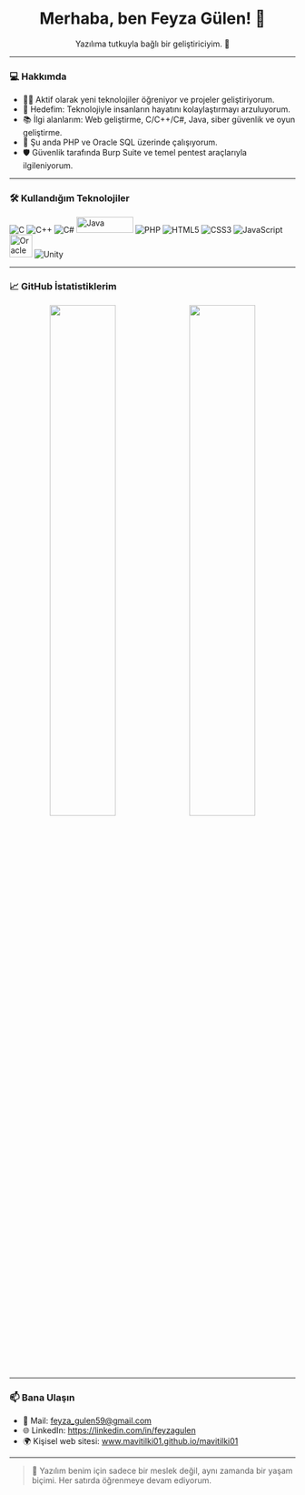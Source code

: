 
<h1 align="center">Merhaba, ben Feyza Gülen! 🦊</h1>
<p align="center">Yazılıma tutkuyla bağlı bir geliştiriciyim. 🚀</p>

---

### 💻 Hakkımda

- 👨‍💻 Aktif olarak yeni teknolojiler öğreniyor ve projeler geliştiriyorum.  
- 🎯 Hedefim: Teknolojiyle insanların hayatını kolaylaştırmayı arzuluyorum.  
- 📚 İlgi alanlarım: Web geliştirme, C/C++/C#, Java, siber güvenlik ve oyun geliştirme.  
- 🌱 Şu anda PHP ve Oracle SQL üzerinde çalışıyorum.
- 🛡️ Güvenlik tarafında Burp Suite ve temel pentest araçlarıyla ilgileniyorum.

---

### 🛠️ Kullandığım Teknolojiler

![C](https://img.shields.io/badge/-C-00599C?style=for-the-badge&logo=c)
![C++](https://img.shields.io/badge/-C++-00599C?style=for-the-badge&logo=c%2B%2B)
![C#](https://img.shields.io/badge/C%23-239120?style=for-the-badge&logo=dotnet&logoColor=white)
<img src="https://cdn.jsdelivr.net/gh/devicons/devicon/icons/java/java-original.svg" alt="Java" width="100" height="28"/>
![PHP](https://img.shields.io/badge/PHP-777BB4?style=for-the-badge&logo=php&logoColor=white)
![HTML5](https://img.shields.io/badge/HTML5-E34F26?style=for-the-badge&logo=html5&logoColor=white)
![CSS3](https://img.shields.io/badge/-CSS3-1572B6?style=for-the-badge&logo=css3)
![JavaScript](https://img.shields.io/badge/JavaScript-F7DF1E?style=for-the-badge&logo=javascript&logoColor=black)
<img src="https://cdn.jsdelivr.net/gh/devicons/devicon/icons/oracle/oracle-original.svg" alt="Oracle" width="40" height="40"/>
![Unity](https://img.shields.io/badge/-Unity-000000?style=for-the-badge&logo=unity)

---

### 📈 GitHub İstatistiklerim

<p align="center">
  <img src="https://github-readme-stats.vercel.app/api?username=mavitilki01&show_icons=true&theme=radical" width="48%"/>
  <img src="https://github-readme-stats.vercel.app/api/top-langs/?username=mavitilki01&layout=compact&theme=radical" width="48%"/>
</p>

---

### 📫 Bana Ulaşın

- 💌 Mail: feyza_gulen59@gmail.com 
- 🌐 LinkedIn: https://linkedin.com/in/feyzagulen
- 🌍 Kişisel web sitesi: www.mavitilki01.github.io/mavitilki01

---

> 💙 Yazılım benim için sadece bir meslek değil, aynı zamanda bir yaşam biçimi. Her satırda öğrenmeye devam ediyorum.


<!--
**mavitilki01/mavitilki01** is a ✨ _special_ ✨ repository because its `README.md` (this file) appears on your GitHub profile.

Here are some ideas to get you started:

- 🔭 I’m currently working on ...
- 🌱 I’m currently learning ...
- 👯 I’m looking to collaborate on ...
- 🤔 I’m looking for help with ...
- 💬 Ask me about ...
- 📫 How to reach me: ...
- 😄 Pronouns: ...
- ⚡ Fun fact: ...
-->
